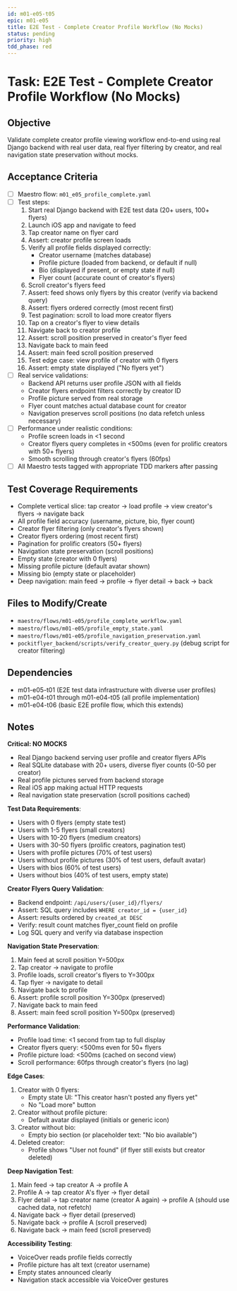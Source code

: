 ```yaml
---
id: m01-e05-t05
epic: m01-e05
title: E2E Test - Complete Creator Profile Workflow (No Mocks)
status: pending
priority: high
tdd_phase: red
---
```


# Task: E2E Test - Complete Creator Profile Workflow (No Mocks)

## Objective
Validate complete creator profile viewing workflow end-to-end using real Django backend with real user data, real flyer filtering by creator, and real navigation state preservation without mocks.

## Acceptance Criteria
- [ ] Maestro flow: `m01_e05_profile_complete.yaml`
- [ ] Test steps:
  1. Start real Django backend with E2E test data (20+ users, 100+ flyers)
  2. Launch iOS app and navigate to feed
  3. Tap creator name on flyer card
  4. Assert: creator profile screen loads
  5. Verify all profile fields displayed correctly:
     - Creator username (matches database)
     - Profile picture (loaded from backend, or default if null)
     - Bio (displayed if present, or empty state if null)
     - Flyer count (accurate count of creator's flyers)
  6. Scroll creator's flyers feed
  7. Assert: feed shows only flyers by this creator (verify via backend query)
  8. Assert: flyers ordered correctly (most recent first)
  9. Test pagination: scroll to load more creator flyers
  10. Tap on a creator's flyer to view details
  11. Navigate back to creator profile
  12. Assert: scroll position preserved in creator's flyer feed
  13. Navigate back to main feed
  14. Assert: main feed scroll position preserved
  15. Test edge case: view profile of creator with 0 flyers
  16. Assert: empty state displayed ("No flyers yet")
- [ ] Real service validations:
  - Backend API returns user profile JSON with all fields
  - Creator flyers endpoint filters correctly by creator ID
  - Profile picture served from real storage
  - Flyer count matches actual database count for creator
  - Navigation preserves scroll positions (no data refetch unless necessary)
- [ ] Performance under realistic conditions:
  - Profile screen loads in <1 second
  - Creator flyers query completes in <500ms (even for prolific creators with 50+ flyers)
  - Smooth scrolling through creator's flyers (60fps)
- [ ] All Maestro tests tagged with appropriate TDD markers after passing

## Test Coverage Requirements
- Complete vertical slice: tap creator → load profile → view creator's flyers → navigate back
- All profile field accuracy (username, picture, bio, flyer count)
- Creator flyer filtering (only creator's flyers shown)
- Creator flyers ordering (most recent first)
- Pagination for prolific creators (50+ flyers)
- Navigation state preservation (scroll positions)
- Empty state (creator with 0 flyers)
- Missing profile picture (default avatar shown)
- Missing bio (empty state or placeholder)
- Deep navigation: main feed → profile → flyer detail → back → back

## Files to Modify/Create
- `maestro/flows/m01-e05/profile_complete_workflow.yaml`
- `maestro/flows/m01-e05/profile_empty_state.yaml`
- `maestro/flows/m01-e05/profile_navigation_preservation.yaml`
- `pockitflyer_backend/scripts/verify_creator_query.py` (debug script for creator filtering)

## Dependencies
- m01-e05-t01 (E2E test data infrastructure with diverse user profiles)
- m01-e04-t01 through m01-e04-t05 (all profile implementation)
- m01-e04-t06 (basic E2E profile flow, which this extends)

## Notes
**Critical: NO MOCKS**
- Real Django backend serving user profile and creator flyers APIs
- Real SQLite database with 20+ users, diverse flyer counts (0-50 per creator)
- Real profile pictures served from backend storage
- Real iOS app making actual HTTP requests
- Real navigation state preservation (scroll positions cached)

**Test Data Requirements**:
- Users with 0 flyers (empty state test)
- Users with 1-5 flyers (small creators)
- Users with 10-20 flyers (medium creators)
- Users with 30-50 flyers (prolific creators, pagination test)
- Users with profile pictures (70% of test users)
- Users without profile pictures (30% of test users, default avatar)
- Users with bios (60% of test users)
- Users without bios (40% of test users, empty state)

**Creator Flyers Query Validation**:
- Backend endpoint: `/api/users/{user_id}/flyers/`
- Assert: SQL query includes `WHERE creator_id = {user_id}`
- Assert: results ordered by `created_at DESC`
- Verify: result count matches flyer_count field on profile
- Log SQL query and verify via database inspection

**Navigation State Preservation**:
1. Main feed at scroll position Y=500px
2. Tap creator → navigate to profile
3. Profile loads, scroll creator's flyers to Y=300px
4. Tap flyer → navigate to detail
5. Navigate back to profile
6. Assert: profile scroll position Y=300px (preserved)
7. Navigate back to main feed
8. Assert: main feed scroll position Y=500px (preserved)

**Performance Validation**:
- Profile load time: <1 second from tap to full display
- Creator flyers query: <500ms even for 50+ flyers
- Profile picture load: <500ms (cached on second view)
- Scroll performance: 60fps through creator's flyers (no lag)

**Edge Cases**:
1. Creator with 0 flyers:
   - Empty state UI: "This creator hasn't posted any flyers yet"
   - No "Load more" button
2. Creator without profile picture:
   - Default avatar displayed (initials or generic icon)
3. Creator without bio:
   - Empty bio section (or placeholder text: "No bio available")
4. Deleted creator:
   - Profile shows "User not found" (if flyer still exists but creator deleted)

**Deep Navigation Test**:
1. Main feed → tap creator A → profile A
2. Profile A → tap creator A's flyer → flyer detail
3. Flyer detail → tap creator name (creator A again) → profile A (should use cached data, not refetch)
4. Navigate back → flyer detail (preserved)
5. Navigate back → profile A (scroll preserved)
6. Navigate back → main feed (scroll preserved)

**Accessibility Testing**:
- VoiceOver reads profile fields correctly
- Profile picture has alt text (creator username)
- Empty states announced clearly
- Navigation stack accessible via VoiceOver gestures
